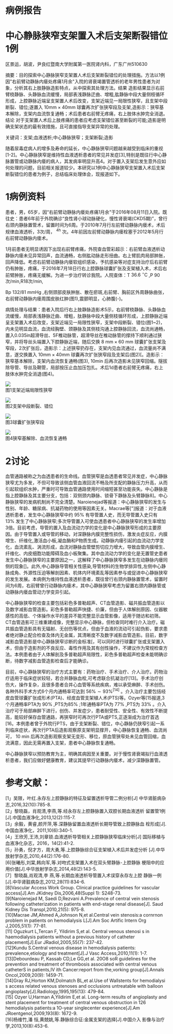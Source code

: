 # 病例报告

# 中心静脉狭窄支架置入术后支架断裂错位1例

区景运，胡波，尹良红暨南大学附属第一医院肾内科，广东广州510630

摘要：目的探索中心静脉狭窄支架置人术后支架断裂错位的处理措施。方法以1例因"右前臂动静脉内瘘处疼痛1月余"入院的肾衰竭置管透析的老年男性患者为对象，分析其右上肢静脉造影特点，从中探索其处理方法。结果 造影结果显示右前臂桡静脉、头静脉血流缓慢，局部表浅静脉迂曲、增粗,肱静脉中段大量侧枝循环形成，上腔静脉近端呈支架置人术后改变，支架近端见一局限性狭窄，且支架中段断裂、错位;遂置入 $1 0 \mathrm { m m } { \times } 4 0 \mathrm { m m }$ 球囊再次扩张狭窄段及支架,造影示：狭窄基本解除，支架内血流恢复通畅；术后患者右前臂无疼痛，右上肢体水肿完全消退。结论 对于支架置人术后上肢疼痛的患者应考虑支架错位甚至断裂的可能;造影是明确支架状态的最有效措施，且可直接指导支架异常的处理。

关键词：支架;血液透析;中心静脉狭窄；支架断裂;造影

随着尿毒症病人的增多及寿命的延长，中心静脉狭窄问题越来越受到临床的重视[1-2]。中心静脉狭窄是维持性血液透析患者的常见并发症[3],特别是既往行中心静脉置管或动静脉内瘘的病人，其发病率明显升高4。对于置入支架后发生意外应如何处理的问题，目前相关报道较少。本研究以1例中心静脉狭窄支架置入术后支架断裂错位的患者为例子，总结临床处理体会，现报道如下。

# 1病例资料

患者，男，65岁，因“右前臂动静脉内瘘处疼痛1月余"于2016年08月11日入院。既往史：患者6年前于外院确诊“良性肾小球动脉硬化，慢性肾衰竭(CKD5期)”，曾行右颈内静脉置管术，留置时间为6周。于2010年7月行左前臂动静脉内瘘术，术后规律血液透析，3次/周， $^ { 4 \mathrm { h } }$ 次。4年前因左前臂动静脉内瘘栓塞于2012年5月行右前臂动静脉内瘘术。

1月前患者无明显诱因下出现右前臂疼痛，外院查血管彩超示：右前臂血液透析动静脉内瘘未见异常回声，血流通畅，右侧肱动脉走形扭曲。右上臂肌肉局部肿胀，回声降低。考虑右前臂动静脉内瘘软组织感染，予抗感染等对症支持治疗后右前臂仍有肿胀，疼痛，于2016年7月18日行右上腔静脉球囊扩张及支架植入术，术后右前臂肿胀，疼痛无缓解。为进一步治疗转诊我院。人院查体：T $3 6 . 6 ~ \mathrm { ^ { \circ } C }$ ,P 90次/min,R18次/min,

Bp $1 3 2 / 8 1 \ \mathrm { m m H g }$ ,右侧颈部皮肤肿胀、散在瘀斑,右前臂、胸前区外周静脉曲张，右前臂动静脉内瘘周围皮肤红肿(图1),震颤明显，心肺腹(-)。

病情处理与结果：患者入院后行右上肢静脉造影术5示，右前臂桡静脉、头静脉血流缓慢，局部表浅静脉迁曲、增粗，肽静脉中段大量侧枝循环形成，上腔静脉近端呈支架置入术后改变，支架近端见一局限性狭窄，支架中段断裂、错位(图1\~2)，内未见明显血流，血流经胸壁、颈静脉及其侧枝沟通上腔静脉回流，血流尚通畅，置入0.035in超滑导丝、5F椎动脉管，超滑导丝在椎动脉管的撑持下顺利通过狭窄，并将导丝头端置入下腔静脉近端，随后交换 $8 \mathrm { \ m m } { \times } 6 0 \mathrm { \ m m }$ 球囊扩张支架及窄段，2次扩张后，造影示：上述狭窄扔存在，支架内见血流通过，血流量尚不满意，遂交换置入 $1 0 \mathrm { m m } { \times } 4 0 \mathrm { m m }$ 球囊再次扩张狭窄段及支架后(图2)[。造影示：狭窄基本解除，支架内血流恢复通畅(图3), $1 0 \mathrm { m i n }$ 后再次造影未见狭窄回缩。隧拔除导管、导丝及鞘管，局部按压止血加压包扎。术后1d患者右前臂无疼痛，右上肢体水肿完全消退(图4)。

![](images/4939d16035f2ba21bc6ff7befc9f872a1344785b2231751c15d4b355dc766872.jpg)  
图1支架近端局限性狭窄

![](images/b64caa2a436963b460ccfcc9a14cae91f8b084ba70ecb868f2b7318f4956c199.jpg)  
图2支架中段断裂、错位

![](images/db0abf2bea944b29fbf6cbc84999fbc88957f7ec704bc3739b68f45b8b714ce7.jpg)  
图3球囊扩张狭窄段

![](images/c0589a82e458130bcb7fc60cfd23a7d9454c440ba38fb2939a601ddf272bf3c9.jpg)  
图4狭窄基解除、血流恢复通畅

# 2讨论

血管通路被称之为血透患者的生命线。血管狭窄是血透患者常见并发症，中心静脉狭窄尤为多发，不但可导致该侧血管血液回流不畅及所支配的静脉压力升高，从而引起软组织水肿，严重时可导致血管通路使用时间缩短甚至功能丧失。中心静脉是指上腔静脉及其主要分支，包括：双侧颈内静脉、锁骨下静脉及头臂静脉8]。中心静脉狭窄的发病机制尚不完全清楚。Naroienejad等报道：中心静脉狭窄的发生与性别、年龄、糖尿病、抗凝药物的使用等因素无关。Macrae等["]报道：对于血液透析患者，发生中心静脉狭窄中约 $9 5 \%$ 有导管置人史，而无导管置入史只有 $1 3 \%$ 发生了中心静脉狭窄;多次导管置入可使血透患者中心静脉狭窄的发生率增加3倍。目前考虑，导管的置入及血流动力学的变化是中心静脉狭窄形成的主要原因。由于导管置入或导管的移动，对深静脉内膜完整性损伤，激发炎症反应，内膜增生、纤维化,激活血小板,凝血酶和P物质生成。动静脉内瘘引起的血流动力学变化，血流紊乱、涡流形成，血流对静脉血管壁剪切应力增大，导致血管内膜增生、纤维化、内皮细胞功能障碍及血小板聚集。其中血流动力学的变化是无置管史患者发生中心静脉狭窄的主要原因之一，这解释了中心静脉狭窄多发生在动静脉内瘘同侧的现象[]。此外,中心静脉导管相关性感染,导管材料的生物学排异性,左侧中心静脉成角、外源性压迫等解剖因素、机体内环境紊乱等因素参与或促进中心静脉狭窄的发生发展。本病例为维持性血液透析患者，既往曾行右颈内静脉置管术，留置时间为6周，右前臂曾行动静脉内瘘术，其中心静脉狭窄考虑为留置右颈内静脉管或动静脉内瘘血管动力学变异引起。

中心静脉狭窄的检查主要包括彩色多普勒超声、CT血管造影、磁共振血管造影以及数字减影血管造影。彩色多普勒超声快捷、价廉，但由于人体解剖原因、仪器敏感性的高低、个体操作水平的差异不能完整显示血管影像，适用于随访和初筛。CT血管造影可三维重建成像，完整显示中心静脉，但检查同时难行介入治疗。磁共振血管造影具有无辐射、无创伤等优点，但由于血液的流动可引起伪影，要求患者绝对静止配合检查及体内无金属，其清晰度不及数字减影血管造影。目前，数字减影血管造影是中心静脉狭窄诊断的金标准[，可以同时进行球囊扩张或支架置入术，但由于造影剂的不良反应、毒性作用及其有创性操作，不建议作为常规检查方法。本例患者由于人体解剖及多普勒超声局限性，彩色多普勒超声检查未能明确诊断，待数字减影血管造影检查后才能确诊。

目前，中心静脉狭窄的治疗方式主要有：药物治疗、手术治疗、介人治疗。药物治疗适用于临床症状较轻，若合并静脉血栓,可考虑联合抗凝治疗[13]。手术治疗创伤大，操作复杂，且很多患者合并心血管等系统疾病，难以承受麻醉、手术创伤。各种外科手术方式6个月内通畅率可达到 $56 \% { \sim } 9 3 \% ^ { [ 1 4 ] }$ 。介入治疗主要包括经皮血管球囊扩张成形术(PTA)、经皮血管支架植人术(PTS)等。Ozyer等[15报道,3个月通畅率PTA为 $90 \%$ ,PTS为$8 5 \%$ ;1年通畅率PTA为 $7 7 \%$ ,PTS为 $3 3 \%$ 。介入治疗可于局部麻醉下进行，创伤、并发症少，患者耐受性、安全性、有效性不断提高，能较好保存血管通路，再狭窄时可再次行PTA或PTS,正逐渐成为治疗首选[16。本例患者曾于外院行PTS，由于支架断裂、错位，中心静脉仍狭窄引起一系列临床症状，再次行PTA后造影观察原支架明显撑开，中心静脉恢复通畅、血流尚可， $1 0 ~ \mathrm { m i n }$ 后再次造影观察支架无变形、移位，原血管狭窄处未见血管回缩，血流满意，因此无需再置入支架，患者中心静脉恢复通畅。

中心静脉狭窄以预防教育为主，明确其病因至关重要。对于慢性肾衰竭拟行血液透析患者，我们应做好健康教育，建议其提早行动静脉内瘘术，减少深静脉置管。

# 参考文献：

[1」吴限，叶红.永存左上腔静脉的特征及留置透析导管二例分析[J] 中华肾脏病杂志,2016,32(10):785-8.   
[2」黎晓磊，肖观清,李燕,等.经永存左上腔静脉置入双腔长期血液透析 留置管1例[J].中国血液净化,2013,12(2):115-7.   
[3」余毅，黄睿,颜开萍,等.深静脉留置血液透析长期导管致上腔静脉血 栓形成[J].中国血液净化，2011,10(6):340-1.   
[4」王欣芳,王沛,刘章锁.血液透析导管相关上腔静脉狭窄临床分析[J] 国际移植与血液净化杂志，2016，14(2):41-2.   
[5」孙勇，倪才方，周大勇,等.上腔静脉综合征支架植入术后并发症分析 [J].中华放射学杂志,2010,44(2):176-80.   
[6]张曦彤,刘棠,韩向军,等.对吻式支架置入术在双头臂静脉-上腔静脉 梗阻中的应用价值[J].中华放射学杂志,2014,48(2):143-5.   
[7］黎晓磊,肖观清,李 燕,等.长期血液透析导管置入术误穿永存左上腔 静脉一例[J].中华肾脏病杂志,2012,28(11):834-6.   
[8]Vascular Access Work Group. Clinical practice guidelines for vascular access[J].Am JKidney Dis,2006,48(Suppl 1): S248-73.   
[9]Naroienejad M, Saedi D,Rezvani A.Prevalence of central vein stenosis following catheterization in patients with end-stage renal disease[J]. Saud Kidney Dis Transpl,2010,21(5): 975-8.   
[10]Macrae JM,Ahmed A,Johnson N,et al.Central vein stenosis:a cornrnon problem in patients on hemodialysis L[J].Am Soc Artific Intern Org J,2005,51(1): 77-81.   
[11] Oguzkurt L,Tercan F, Yildirim S,et al. Central venous stenosi s in haemodialysis patients without a previous history of catheter placement[J].Eur JRadiol,2005,55(7): 237-42.   
[12]Kundu S.Central venous disease in hemodialysis patients: prevalence,etiology and treatment[J].J Vasc Access,2010,11(1): 1-7.   
[13]Debourdeau P, Kassab CD,Le GG,et al. 20O8 soR guidelines for the prevention and treatment of thrombosis associated with central venous catheterS in patients,IV ith Cancer:report from the,vorking group[J].Annals Oncol,2009,20(9): 1459-71.   
[14]Gray RJ,Horton KM,Dolmatch BL,et al.Use of Wallstents for hemodialysi s access related venous stenoses and occlusions untreatable with balloon angioplasty[J].Radiology,1995,195(13): 479-84.   
[15] Ozyer U,Harman A,Yildirim E,et al. Long-term results of angioplasty and stent placement for treatment of central venous obstruction in 126 hemodialysis patients:a 1O-year singlecenter experience[J].Am JRoentgenol,2009,193(8): 1672-9.   
[16]杨维竹,潘 恒,黄兢姚,等.静脉综合征:金属支架的选择[J].中国介入 影像与治疗学,2013,10(8):453-6.